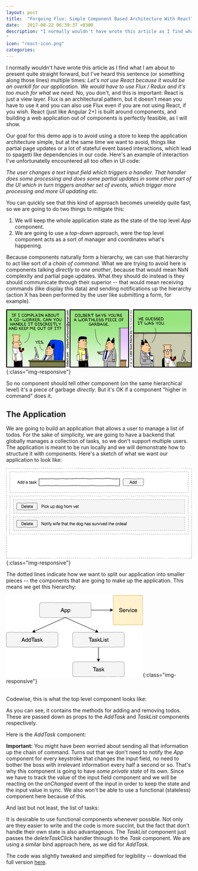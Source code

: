 ```yaml
---
layout: post
title:  "Forgoing Flux: Simple Component Based Architecture With React"
date:   2017-08-22 06:39:37 +0300
description: "I normally wouldn't have wrote this article as I find what I am about to present quite straight forward, but I've heard this sentence (or something along those lines) multiple times: <i>Let's not use React because it would be an overkill for our application. We would have to use Flux / Redux and it's too much for what we need.</i> No, you don't,  and this is important: React is just a view layer. Flux is an architectural pattern, but it doesn't mean you have to use it and you can also use Flux even if you are not using React, if you wish...
"
icon: "react-icon.png"
categories:
---
```


I normally wouldn't have wrote this article as I find what I am about to present quite straight forward, but I've heard this sentence (or something along those lines) multiple times: *Let's not use React because it would be an overkill for our application. We would have to use Flux / Redux and it's too much for what we need.* No, you don't,  and this is important: React is just a view layer. Flux is an architectural pattern, but it doesn't mean you have to use it and you can also use Flux even if you are not using React, if you wish. React (just like Angular 2+) is built around components, and building a web application out of components is perfectly feasible, as I will show.

Our goal for this demo app is to avoid using a store to keep the application architecture simple, but at the same time we want to avoid, things like partial page updates or a lot of stateful event based interactions, which lead to spagetti like dependencies in our code. Here's an example of interaction I've unfortunatelly encountered all too often in UI code:

*The user changes a text input field which triggers a handler. That handler does some processing and does some partial updates in some other part of the UI which in turn triggers another set of events, which trigger more processing and more UI updating etc.* 

You can quickly see that this kind of approach becomes unwieldy quite fast, so we are going to do two things to mitigate this:

1. We will keep the whole application state as the state of the top level *App* component. 
2. We are going to use a *top-down* approach, were the top level component acts as a sort of manager and coordinates what's happening.

Because components naturally form a hierarchy, we can use that hierarchy to act like sort of a *chain of command*. What we are trying to avoid here is components talking *directly to one another*, because that would mean NxN complexity and partial page updates. What they should do instead is they should communicate through their superior -- that would mean receiving commands (like display this data) and sending notifications up the hierarchy (action X has been performed by the user like submitting a form, for example).

![image-title-here](/images/dilbert.jpg){:class="img-responsive"}

So no component should tell other component (on the same hierarchical level) it's a piece of garbage *directly*. But it's OK if a component "higher in command" does it.

## The Application ##

We are going to build an application that allows a user to manage a list of todos. For the sake of simplicity, we are going to have a backend that globally manages a collection of tasks, so we don't support multiple users. The application is meant to be run locally and we will demonstrate how to structure it with components. Here's a sketch of what we want our application to look like:

![image-title-here](/images/sketch.png){:class="img-responsive"}

The dotted lines indicate how we want to split our application into smaller pieces -- the components that are going to make up the application. This means we get this hierarchy:

![image-title-here](/images/hierarchy.png){:class="img-responsive"}

<br/>
Codewise, this is what the top level component looks like:

<script src="https://gist.github.com/toaderflorin/f16af2f7d587cd628e45543b34c0b446.js"></script>

As you can see, it contains the methods for adding and removing todos. These are passed down as props to the *AddTask* and *TaskList* components respectively. 

Here is the *AddTask* component:

<script src="https://gist.github.com/toaderflorin/acf3aa438d747ff6fde2250ba976a897.js"></script>

**Important:** You might have been worried about sending all that information up the chain of command. Turns out that we don't need to notify the *App* component for every keystroke that changes the input field, no need to bother the boss with irrelevant information every half a second or so. That's why this component is going to have *some private state* of its own. Since we have to track the value of the input field component and we will be reacting on the *onChanged* event of the input in order to keep the state and the input value in sync. We also won't be able to use a functional (stateless) component here because of this.

And last but not least, the list of tasks:

<script src="https://gist.github.com/toaderflorin/70e6cbc872f55cf9cfe3fdf546fb1178.js"></script>

It is desirable to use functional components whenever possible. Not only are they easier to write and the code is more succint, but the fact that don't handle their own state is also advantageous. The *TaskList* component just passes the *deleteTaskClick* handler through to the *Task* component. We are using a similar bind approach here, as we did for *AddTask*. 

The code was slightly tweaked and simplfied for legibility -- download the full version [here](https://github.com/toaderflorin/florintoader).